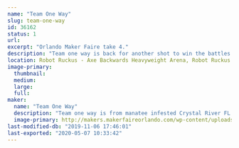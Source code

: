 ```yaml
---
name: "Team One Way"
slug: team-one-way
id: 36162
status: 1
url: 
excerpt: "Orlando Maker Faire take 4."
description: "Team one way is back for another shot to win the battles at maker faire tournament. We will be debuting one robot this year. Divided Highway, a 30lb sportsman class robot."
location: Robot Ruckus - Axe Backwards Heavyweight Arena, Robot Ruckus - Small Arena
image-primary:
  thumbnail: 
  medium: 
  large: 
  full: 
maker:
  name: "Team One Way"
  description: "Team one way is from manatee infested Crystal River FL."
  image-primary: http://makers.makerfaireorlando.com/wp-content/uploads/2016/09/IMG_20160905_203635804-4-1024x576.jpg
last-modified-db: "2019-11-06 17:46:01"
last-exported: "2020-05-07 10:33:42"
---
```

